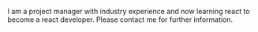 I am a project manager with industry experience and now learning react to become a react developer. 
Please contact me for further information.
